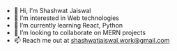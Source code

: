 - 👋 Hi, I’m Shashwat Jaiswal
- 👀 I’m interested in Web technologies
- 🌱 I’m currently learning React, Python
- 💞️ I’m looking to collaborate on MERN projects
- 📫 Reach me out at shashwatjaiswal.work@gmail.com
